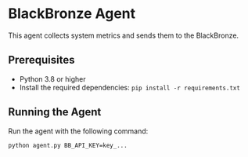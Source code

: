 # BlackBronze Agent

This agent collects system metrics and sends them to the BlackBronze.

## Prerequisites

- Python 3.8 or higher
- Install the required dependencies: `pip install -r requirements.txt`

## Running the Agent

Run the agent with the following command:

```bash
python agent.py BB_API_KEY=key_...
```
